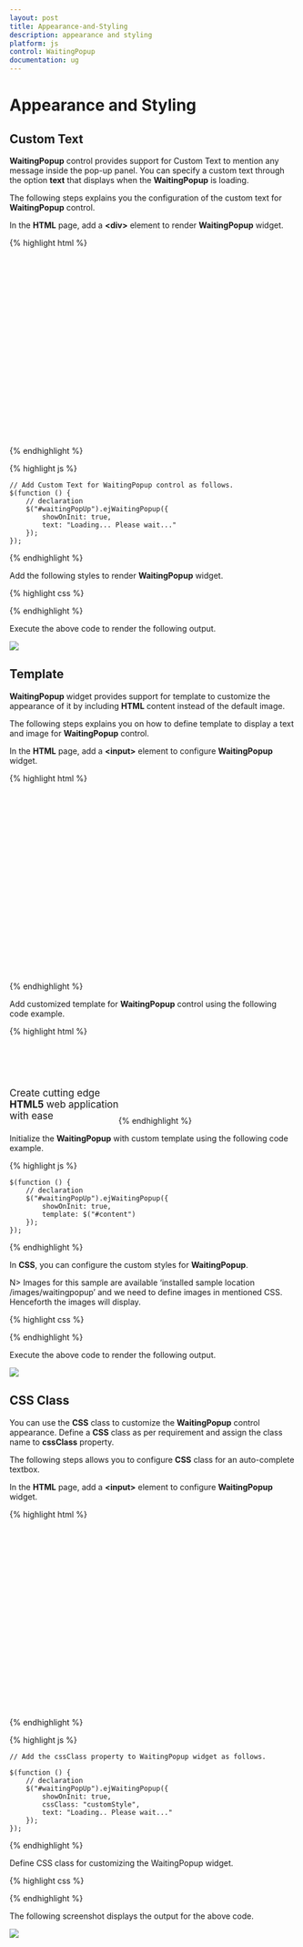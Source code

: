 ```yaml
---
layout: post
title: Appearance-and-Styling
description: appearance and styling 
platform: js
control: WaitingPopup
documentation: ug
---
```


# Appearance and Styling 

## Custom Text

**WaitingPopup** control provides support for Custom Text to mention any message inside the pop-up panel.  You can specify a custom text through the option **text** that displays when the **WaitingPopup** is loading.

The following steps explains you the configuration of the custom text for **WaitingPopup** control.

 In the **HTML** page, add a **&lt;div&gt;** element to render **WaitingPopup** widget.

{% highlight html %}

<div class="control">
    <div id="waitingPopUp"></div>
</div>

{% endhighlight %}

{% highlight js %}

    // Add Custom Text for WaitingPopup control as follows.
    $(function () {
        // declaration
        $("#waitingPopUp").ejWaitingPopup({
            showOnInit: true,
            text: "Loading... Please wait..."
        });
    });

{% endhighlight %}

 Add the following styles to render **WaitingPopup** widget.

{% highlight css %}

<style type="text/css" class="cssStyles">
   #waitingPopUp {
       height: 320px;
       width: 600px;
   }
</style>

{% endhighlight %}



Execute the above code to render the following output.



![]("/js/WaitingPopup/Appearance-and-Styling_images/Appearance-and-Styling_img1.png") 

## Template

**WaitingPopup** widget provides support for template to customize the appearance of it by including **HTML** content instead of the default image.

The following steps explains you on how to define template to display a text and image for **WaitingPopup** control.

 In the **HTML** page, add a **&lt;input&gt;** element to configure **WaitingPopup** widget.



{% highlight html %}

<div class="control">
    <div id="waitingPopUp"></div>
</div>  

{% endhighlight %}



 Add customized template for **WaitingPopup** control using the following code example.



{% highlight html %}

<div id="content">
   <div class="block">
      <div class="logo"></div>
      <div class="txt">
         <p>Create cutting edge </p>
         <p><b>HTML5</b> web application </p>
         <p>with ease </p>
      </div>
   </div>
   <div class="loader"></div>
</div>

{% endhighlight %}



Initialize the **WaitingPopup** with custom template using the following code example.



{% highlight js %}


    $(function () {
        // declaration
        $("#waitingPopUp").ejWaitingPopup({
            showOnInit: true,
            template: $("#content")
        });
    });



{% endhighlight %}



 In **CSS**, you can configure the custom styles for **WaitingPopup**.


N> Images for this sample are available ‘installed sample location /images/waitingpopup’ and we need to define images in mentioned CSS. Henceforth the images will display.





{% highlight css %}



<style type="text/css" class="cssStyles">
   #waitingPopUp {
       height: 320px;
       width: 600px;
       margin: 0 auto;
   }
   .block {
    height: 76px;
   }
   .logo {
       background-image: url("../images/waitingpopup/js_logo.png");
       float: left;
       height: 100%;
       width: 77px;
       margin-right: 15px;
   }
   .txt {
       float: left;
       font-size: 17px;
       height: 100%;
       text-align: left;
   }
   .txt p {
       margin: 0;
   }
   .loader {
       background: url("../images/waitingpopup/load_light.gif") no-repeat scroll -5px 18px transparent;
       height: 40px;
       width: 100%;
   }
   #content {
       cursor: default;
       height: 112px;
       width: 275px;
   }
</style>




{% endhighlight %}



Execute the above code to render the following output.


![]("/js/WaitingPopup/Appearance-and-Styling_images/Appearance-and-Styling_img2.png") 

## CSS Class

You can use the **CSS** class to customize the **WaitingPopup** control appearance. Define a **CSS** class as per requirement and assign the class name to **cssClass** property.

The following steps allows you to configure **CSS** class for an auto-complete textbox.

 In the **HTML** page, add a **&lt;input&gt;** element to configure **WaitingPopup** widget.



{% highlight html %}

<div class="control">
    <div id="waitingPopUp"></div>
</div>  

{% endhighlight %}

{% highlight js %}

    // Add the cssClass property to WaitingPopup widget as follows.
    
    $(function () {
        // declaration
        $("#waitingPopUp").ejWaitingPopup({
            showOnInit: true,
            cssClass: "customStyle",
            text: "Loading.. Please wait..."
        });
    });

{% endhighlight %}



Define CSS class for customizing the WaitingPopup widget.



{% highlight css %}

<style type="text/css" class="cssStyles">
   /*Customize the panel property*/
   #waitingPopUp {
       height: 320px;
       width: 600px;
       margin: 0 auto;
   }
   /* Customize the WaitingPopup */
   .customStyle{
       background-color:darkred;
       font-style:italic;
       font-weight:bolder;
       opacity:0.5;
   }
</style>


{% endhighlight %}



The following screenshot displays the output for the above code.



![]("/js/WaitingPopup/Appearance-and-Styling_images/Appearance-and-Styling_img3.png") 



